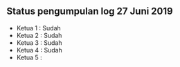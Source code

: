 Status pengumpulan log 27 Juni 2019
---
* Ketua 1 : Sudah
* Ketua 2 : Sudah
* Ketua 3 : Sudah
* Ketua 4 : Sudah
* Ketua 5 : 
